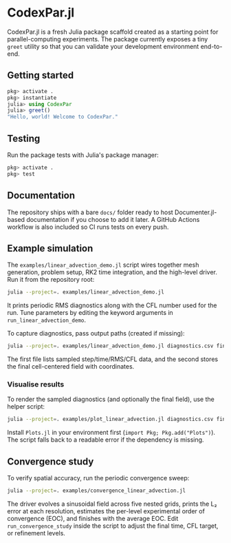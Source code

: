 # CodexPar.jl

CodexPar.jl is a fresh Julia package scaffold created as a starting point for parallel-computing experiments. The package currently exposes a tiny `greet` utility so that you can validate your development environment end-to-end.

## Getting started

```julia
pkg> activate .
pkg> instantiate
julia> using CodexPar
julia> greet()
"Hello, world! Welcome to CodexPar."
```

## Testing

Run the package tests with Julia's package manager:

```julia
pkg> activate .
pkg> test
```

## Documentation

The repository ships with a bare `docs/` folder ready to host Documenter.jl-based documentation if you choose to add it later. A GitHub Actions workflow is also included so CI runs tests on every push.

## Example simulation

The `examples/linear_advection_demo.jl` script wires together mesh generation,
problem setup, RK2 time integration, and the high-level driver. Run it from the
repository root:

```bash
julia --project=. examples/linear_advection_demo.jl
```

It prints periodic RMS diagnostics along with the CFL number used for the run.
Tune parameters by editing the keyword arguments in `run_linear_advection_demo`.

To capture diagnostics, pass output paths (created if missing):

```bash
julia --project=. examples/linear_advection_demo.jl diagnostics.csv final_state.csv
```

The first file lists sampled step/time/RMS/CFL data, and the second stores the
final cell-centered field with coordinates.

### Visualise results

To render the sampled diagnostics (and optionally the final field), use the
helper script:

```bash
julia --project=. examples/plot_linear_advection.jl diagnostics.csv final_state.csv plot.png
```

Install `Plots.jl` in your environment first (`import Pkg; Pkg.add("Plots")`).
The script falls back to a readable error if the dependency is missing.

## Convergence study

To verify spatial accuracy, run the periodic convergence sweep:

```bash
julia --project=. examples/convergence_linear_advection.jl
```

The driver evolves a sinusoidal field across five nested grids, prints the L₂
error at each resolution, estimates the per-level experimental order of
convergence (EOC), and finishes with the average EOC. Edit
`run_convergence_study` inside the script to adjust the final time, CFL target,
or refinement levels.
